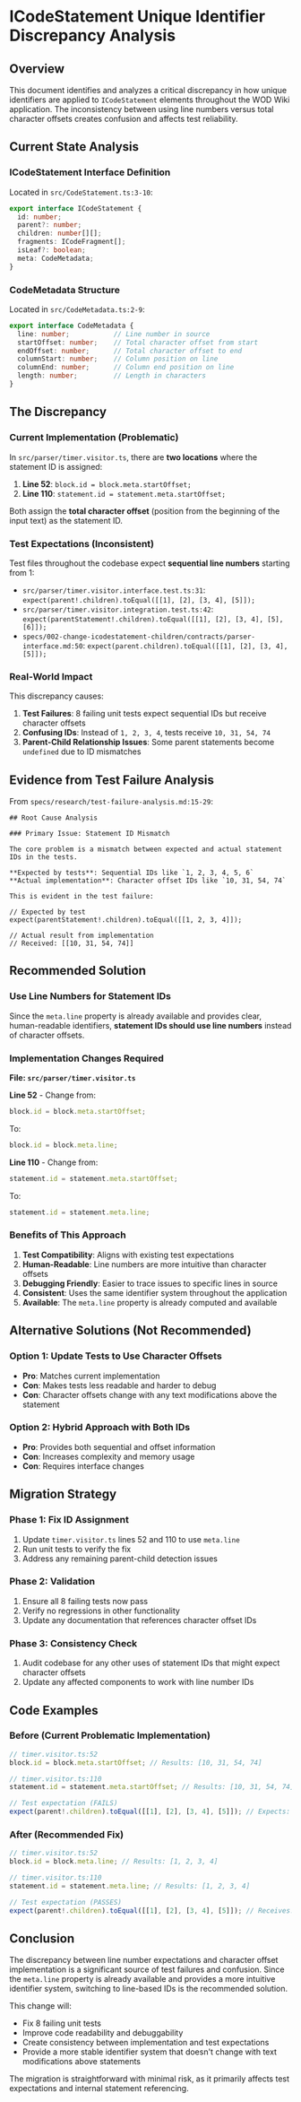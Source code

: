 # ICodeStatement Unique Identifier Discrepancy Analysis

## Overview

This document identifies and analyzes a critical discrepancy in how unique identifiers are applied to `ICodeStatement` elements throughout the WOD Wiki application. The inconsistency between using line numbers versus total character offsets creates confusion and affects test reliability.

## Current State Analysis

### ICodeStatement Interface Definition

Located in `src/CodeStatement.ts:3-10`:

```typescript
export interface ICodeStatement {
  id: number;
  parent?: number;
  children: number[][];
  fragments: ICodeFragment[];
  isLeaf?: boolean;
  meta: CodeMetadata;
}
```

### CodeMetadata Structure

Located in `src/CodeMetadata.ts:2-9`:

```typescript
export interface CodeMetadata {
  line: number;           // Line number in source
  startOffset: number;    // Total character offset from start
  endOffset: number;      // Total character offset to end
  columnStart: number;    // Column position on line
  columnEnd: number;      // Column end position on line
  length: number;         // Length in characters
}
```

## The Discrepancy

### Current Implementation (Problematic)

In `src/parser/timer.visitor.ts`, there are **two locations** where the statement ID is assigned:

1. **Line 52**: `block.id = block.meta.startOffset;`
2. **Line 110**: `statement.id = statement.meta.startOffset;`

Both assign the **total character offset** (position from the beginning of the input text) as the statement ID.

### Test Expectations (Inconsistent)

Test files throughout the codebase expect **sequential line numbers** starting from 1:

- `src/parser/timer.visitor.interface.test.ts:31`: `expect(parent!.children).toEqual([[1], [2], [3, 4], [5]]);`
- `src/parser/timer.visitor.integration.test.ts:42`: `expect(parentStatement!.children).toEqual([[1], [2], [3, 4], [5], [6]]);`
- `specs/002-change-icodestatement-children/contracts/parser-interface.md:50`: `expect(parent.children).toEqual([[1], [2], [3, 4], [5]]);`

### Real-World Impact

This discrepancy causes:

1. **Test Failures**: 8 failing unit tests expect sequential IDs but receive character offsets
2. **Confusing IDs**: Instead of `1, 2, 3, 4`, tests receive `10, 31, 54, 74`
3. **Parent-Child Relationship Issues**: Some parent statements become `undefined` due to ID mismatches

## Evidence from Test Failure Analysis

From `specs/research/test-failure-analysis.md:15-29`:

```
## Root Cause Analysis

### Primary Issue: Statement ID Mismatch

The core problem is a mismatch between expected and actual statement IDs in the tests.

**Expected by tests**: Sequential IDs like `1, 2, 3, 4, 5, 6`
**Actual implementation**: Character offset IDs like `10, 31, 54, 74`

This is evident in the test failure:

// Expected by test
expect(parentStatement!.children).toEqual([[1, 2, 3, 4]]);

// Actual result from implementation
// Received: [[10, 31, 54, 74]]
```

## Recommended Solution

### Use Line Numbers for Statement IDs

Since the `meta.line` property is already available and provides clear, human-readable identifiers, **statement IDs should use line numbers** instead of character offsets.

### Implementation Changes Required

**File: `src/parser/timer.visitor.ts`**

**Line 52** - Change from:
```typescript
block.id = block.meta.startOffset;
```
To:
```typescript
block.id = block.meta.line;
```

**Line 110** - Change from:
```typescript
statement.id = statement.meta.startOffset;
```
To:
```typescript
statement.id = statement.meta.line;
```

### Benefits of This Approach

1. **Test Compatibility**: Aligns with existing test expectations
2. **Human-Readable**: Line numbers are more intuitive than character offsets
3. **Debugging Friendly**: Easier to trace issues to specific lines in source
4. **Consistent**: Uses the same identifier system throughout the application
5. **Available**: The `meta.line` property is already computed and available

## Alternative Solutions (Not Recommended)

### Option 1: Update Tests to Use Character Offsets
- **Pro**: Matches current implementation
- **Con**: Makes tests less readable and harder to debug
- **Con**: Character offsets change with any text modifications above the statement

### Option 2: Hybrid Approach with Both IDs
- **Pro**: Provides both sequential and offset information
- **Con**: Increases complexity and memory usage
- **Con**: Requires interface changes

## Migration Strategy

### Phase 1: Fix ID Assignment
1. Update `timer.visitor.ts` lines 52 and 110 to use `meta.line`
2. Run unit tests to verify the fix
3. Address any remaining parent-child detection issues

### Phase 2: Validation
1. Ensure all 8 failing tests now pass
2. Verify no regressions in other functionality
3. Update any documentation that references character offset IDs

### Phase 3: Consistency Check
1. Audit codebase for any other uses of statement IDs that might expect character offsets
2. Update any affected components to work with line number IDs

## Code Examples

### Before (Current Problematic Implementation)
```typescript
// timer.visitor.ts:52
block.id = block.meta.startOffset; // Results: [10, 31, 54, 74]

// timer.visitor.ts:110
statement.id = statement.meta.startOffset; // Results: [10, 31, 54, 74]

// Test expectation (FAILS)
expect(parent!.children).toEqual([[1], [2], [3, 4], [5]]); // Expects: [1, 2, 3, 4, 5]
```

### After (Recommended Fix)
```typescript
// timer.visitor.ts:52
block.id = block.meta.line; // Results: [1, 2, 3, 4]

// timer.visitor.ts:110
statement.id = statement.meta.line; // Results: [1, 2, 3, 4]

// Test expectation (PASSES)
expect(parent!.children).toEqual([[1], [2], [3, 4], [5]]); // Receives: [1, 2, 3, 4, 5]
```

## Conclusion

The discrepancy between line number expectations and character offset implementation is a significant source of test failures and confusion. Since the `meta.line` property is already available and provides a more intuitive identifier system, switching to line-based IDs is the recommended solution.

This change will:
- Fix 8 failing unit tests
- Improve code readability and debuggability
- Create consistency between implementation and test expectations
- Provide a more stable identifier system that doesn't change with text modifications above statements

The migration is straightforward with minimal risk, as it primarily affects test expectations and internal statement referencing.